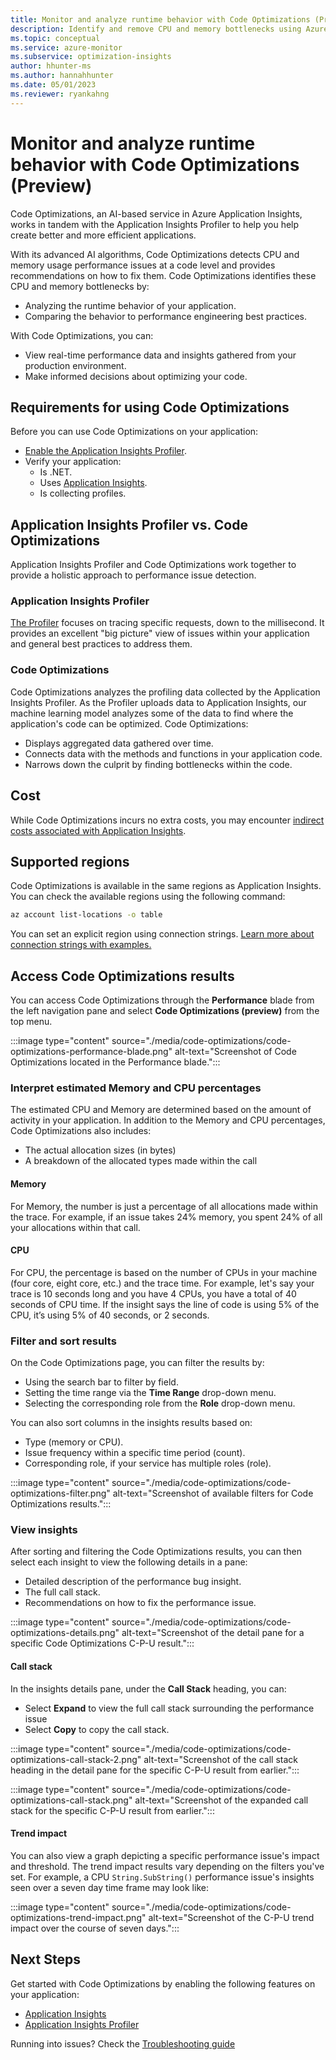 ```yaml
---
title: Monitor and analyze runtime behavior with Code Optimizations (Preview)
description: Identify and remove CPU and memory bottlenecks using Azure Monitor's Code Optimizations feature
ms.topic: conceptual
ms.service: azure-monitor
ms.subservice: optimization-insights
author: hhunter-ms
ms.author: hannahhunter
ms.date: 05/01/2023
ms.reviewer: ryankahng
---
```


# Monitor and analyze runtime behavior with Code Optimizations (Preview)

Code Optimizations, an AI-based service in Azure Application Insights, works in tandem with the Application Insights Profiler to help you help create better and more efficient applications. 

With its advanced AI algorithms, Code Optimizations detects CPU and memory usage performance issues at a code level and provides recommendations on how to fix them. Code Optimizations identifies these CPU and memory bottlenecks by:

- Analyzing the runtime behavior of your application.
- Comparing the behavior to performance engineering best practices.

With Code Optimizations, you can:
- View real-time performance data and insights gathered from your production environment. 
- Make informed decisions about optimizing your code.

## Requirements for using Code Optimizations

Before you can use Code Optimizations on your application:

- [Enable the Application Insights Profiler](../profiler/profiler-overview.md).
- Verify your application:
  - Is .NET.
  - Uses [Application Insights](../app/app-insights-overview.md).
  - Is collecting profiles.

## Application Insights Profiler vs. Code Optimizations

Application Insights Profiler and Code Optimizations work together to provide a holistic approach to performance issue detection.

### Application Insights Profiler
[The Profiler](../profiler/profiler-overview.md) focuses on tracing specific requests, down to the millisecond. It provides an excellent "big picture" view of issues within your application and general best practices to address them.

### Code Optimizations
Code Optimizations analyzes the profiling data collected by the Application Insights Profiler. As the Profiler uploads data to Application Insights, our machine learning model analyzes some of the data to find where the application's code can be optimized. Code Optimizations:

- Displays aggregated data gathered over time.
- Connects data with the methods and functions in your application code.
- Narrows down the culprit by finding bottlenecks within the code.

## Cost

While Code Optimizations incurs no extra costs, you may encounter [indirect costs associated with Application Insights](/azure/azure-monitor/faq#is-it-free-). 

## Supported regions

Code Optimizations is available in the same regions as Application Insights. You can check the available regions using the following command:

```sh
az account list-locations -o table
```

You can set an explicit region using connection strings. [Learn more about connection strings with examples.](../app/sdk-connection-string.md#connection-string-examples)

## Access Code Optimizations results

You can access Code Optimizations through the **Performance** blade from the left navigation pane and select **Code Optimizations (preview)** from the top menu.

:::image type="content" source="./media/code-optimizations/code-optimizations-performance-blade.png" alt-text="Screenshot of Code Optimizations located in the Performance blade.":::

### Interpret estimated Memory and CPU percentages

The estimated CPU and Memory are determined based on the amount of activity in your application. In addition to the Memory and CPU percentages, Code Optimizations also includes:

- The actual allocation sizes (in bytes)
- A breakdown of the allocated types made within the call

#### Memory
For Memory, the number is just a percentage of all allocations made within the trace. For example, if an issue takes 24% memory, you spent 24% of all your allocations within that call.

#### CPU
For CPU, the percentage is based on the number of CPUs in your machine (four core, eight core, etc.) and the trace time. For example, let's say your trace is 10 seconds long and you have 4 CPUs, you have a total of 40 seconds of CPU time. If the insight says the line of code is using 5% of the CPU, it’s using 5% of 40 seconds, or 2 seconds.

### Filter and sort results

On the Code Optimizations page, you can filter the results by:

- Using the search bar to filter by field.
- Setting the time range via the **Time Range** drop-down menu.
- Selecting the corresponding role from the **Role** drop-down menu.

You can also sort columns in the insights results based on:

- Type (memory or CPU).
- Issue frequency within a specific time period (count).
- Corresponding role, if your service has multiple roles (role).

:::image type="content" source="./media/code-optimizations/code-optimizations-filter.png" alt-text="Screenshot of available filters for Code Optimizations results.":::

### View insights

After sorting and filtering the Code Optimizations results, you can then select each insight to view the following details in a pane:

- Detailed description of the performance bug insight.
- The full call stack.
- Recommendations on how to fix the performance issue.

:::image type="content" source="./media/code-optimizations/code-optimizations-details.png" alt-text="Screenshot of the detail pane for a specific Code Optimizations C-P-U result.":::

#### Call stack

In the insights details pane, under the **Call Stack** heading, you can:

- Select **Expand** to view the full call stack surrounding the performance issue
- Select **Copy** to copy the call stack.

:::image type="content" source="./media/code-optimizations/code-optimizations-call-stack-2.png" alt-text="Screenshot of the call stack heading in the detail pane for the specific C-P-U result from earlier.":::

:::image type="content" source="./media/code-optimizations/code-optimizations-call-stack.png" alt-text="Screenshot of the expanded call stack for the specific C-P-U result from earlier.":::

#### Trend impact

You can also view a graph depicting a specific performance issue's impact and threshold. The trend impact results vary depending on the filters you've set. For example, a CPU `String.SubString()` performance issue's insights seen over a seven day time frame may look like:

:::image type="content" source="./media/code-optimizations/code-optimizations-trend-impact.png" alt-text="Screenshot of the C-P-U trend impact over the course of seven days.":::


## Next Steps

Get started with Code Optimizations by enabling the following features on your application:
- [Application Insights](../app/create-workspace-resource.md)
- [Application Insights Profiler](../profiler/profiler-overview.md)

Running into issues? Check the [Troubleshooting guide](/troubleshoot/azure/azure-monitor/app-insights/code-optimizations-troubleshooting)